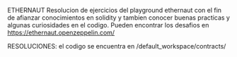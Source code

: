ETHERNAUT
Resolucion de ejercicios del playground ethernaut con el fin de afianzar conocimientos en solidity y tambien conocer buenas practicas y algunas curiosidades en el codigo.
Pueden encontrar los desafios en https://ethernaut.openzeppelin.com/


RESOLUCIONES: 
el codigo se encuentra en /default_workspace/contracts/ 
